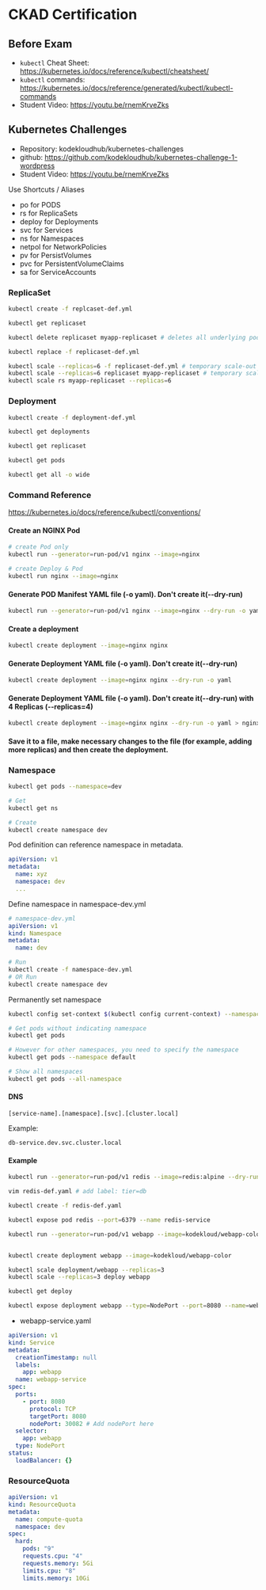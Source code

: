 # CKAD Certification

## Before Exam

- `kubectl` Cheat Sheet: 
https://kubernetes.io/docs/reference/kubectl/cheatsheet/
- `kubectl` commands: https://kubernetes.io/docs/reference/generated/kubectl/kubectl-commands
- Student Video: https://youtu.be/rnemKrveZks

## Kubernetes Challenges

- Repository: kodekloudhub/kubernetes-challenges
- github: https://github.com/kodekloudhub/kubernetes-challenge-1-wordpress
- Student Video: https://youtu.be/rnemKrveZks

Use Shortcuts / Aliases
- po for PODS
- rs for ReplicaSets
- deploy for Deployments
- svc for Services
- ns for Namespaces
- netpol for NetworkPolicies
- pv for PersistVolumes
- pvc for PersistentVolumeClaims
- sa for ServiceAccounts

### ReplicaSet

```bash
kubectl create -f replcaset-def.yml

kubectl get replicaset

kubectl delete replicaset myapp-replicaset # deletes all underlying pods

kubectl replace -f replicaset-def.yml

kubectl scale --replicas=6 -f replicaset-def.yml # temporary scale-out
kubectl scale --replicas=6 replicaset myapp-replicaset # temporary scale-out
kubectl scale rs myapp-replicaset --replicas=6
```

### Deployment

```bash
kubectl create -f deployment-def.yml

kubectl get deployments

kubectl get replicaset

kubectl get pods

kubectl get all -o wide
```

### Command Reference

https://kubernetes.io/docs/reference/kubectl/conventions/

#### Create an NGINX Pod

```bash
# create Pod only
kubectl run --generator=run-pod/v1 nginx --image=nginx

# create Deploy & Pod
kubectl run nginx --image=nginx
```

#### Generate POD Manifest YAML file (-o yaml). Don't create it(--dry-run)

```bash
kubectl run --generator=run-pod/v1 nginx --image=nginx --dry-run -o yaml
```

#### Create a deployment

```bash
kubectl create deployment --image=nginx nginx
```

#### Generate Deployment YAML file (-o yaml). Don't create it(--dry-run)

```bash
kubectl create deployment --image=nginx nginx --dry-run -o yaml
```

#### Generate Deployment YAML file (-o yaml). Don't create it(--dry-run) with 4 Replicas (--replicas=4)

```bash
kubectl create deployment --image=nginx nginx --dry-run -o yaml > nginx-deployment.yaml
```

#### Save it to a file, make necessary changes to the file (for example, adding more replicas) and then create the deployment.

### Namespace

```bash
kubectl get pods --namespace=dev

# Get
kubectl get ns

# Create
kubectl create namespace dev
```

Pod definition can reference namespace in metadata.

```yaml
apiVersion: v1
metadata:
  name: xyz
  namespace: dev
  ...
```

Define namespace in namespace-dev.yml

```yaml
# namespace-dev.yml
apiVersion: v1
kind: Namespace
metadata:
  name: dev
```

```bash
# Run
kubectl create -f namespace-dev.yml
# OR Run
kubectl create namespace dev
```

Permanently set namespace

```bash
kubectl config set-context $(kubectl config current-context) --namespace=dev

# Get pods without indicating namespace
kubectl get pods

# However for other namespaces, you need to specify the namespace
kubectl get pods --namespace default

# Show all namespaces
kubectl get pods --all-namespace
```

#### DNS

```
[service-name].[namespace].[svc].[cluster.local]
```

Example:

```
db-service.dev.svc.cluster.local
```

#### Example

```bash
kubectl run --generator=run-pod/v1 redis --image=redis:alpine --dry-run -o yaml > redis-def.yaml

vim redis-def.yaml # add label: tier=db

kubectl create -f redis-def.yaml
```

```bash
kubectl expose pod redis --port=6379 --name redis-service

kubectl run --generator=run-pod/v1 webapp --image=kodekloud/webapp-color --replicas=3
```

```bash

kubectl create deployment webapp --image=kodekloud/webapp-color

kubectl scale deployment/webapp --replicas=3
kubectl scale --replicas=3 deploy webapp

kubectl get deploy

kubectl expose deployment webapp --type=NodePort --port=8080 --name=webapp-service --dry-run -o yaml > webapp-service.yaml
```

- webapp-service.yaml

```yaml
apiVersion: v1
kind: Service
metadata:
  creationTimestamp: null
  labels:
    app: webapp
  name: webapp-service
spec:
  ports:
    - port: 8080
      protocol: TCP
      targetPort: 8080
      nodePort: 30082 # Add nodePort here
  selector:
    app: webapp
  type: NodePort
status:
  loadBalancer: {}
```

### ResourceQuota

```yaml
apiVersion: v1
kind: ResourceQuota
metadata:
  name: compute-quota
  namespace: dev
spec:
  hard:
    pods: "9"
    requests.cpu: "4"
    requests.memory: 5Gi
    limits.cpu: "8"
    limits.memory: 10Gi
```
